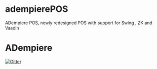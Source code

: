 # adempierePOS
ADempiere POS, newly redesigned POS with support for Swing , ZK and Vaadin
# ADempiere

[![Gitter](https://badges.gitter.im/Join%20Chat.svg)](https://gitter.im/adempiere/adempierePOS?utm_source=badge&utm_medium=badge&utm_campaign=pr-badge&utm_content=badge)

